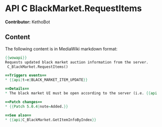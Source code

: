 # API C BlackMarket.RequestItems

**Contributor:** KethoBot

## Content

The following content is in MediaWiki markdown format:

```mediawiki
{{wowapi}}
Requests updated black market auction information from the server.
 C_BlackMarket.RequestItems()

==Triggers events==
* {{api|t=e|BLACK_MARKET_ITEM_UPDATE}}

==Details==
* The black market UI must be open according to the server (i.e. {{api|t=e|BLACK_MARKET_OPEN}} has fired, and {{api|t=e|BLACK_MARKET_CLOSE}} has not fired since) in order for this function to have any effect.

==Patch changes==
* {{Patch 5.0.4|note=Added.}}

==See also==
* {{api|C_BlackMarket.GetItemInfoByIndex}}
```
